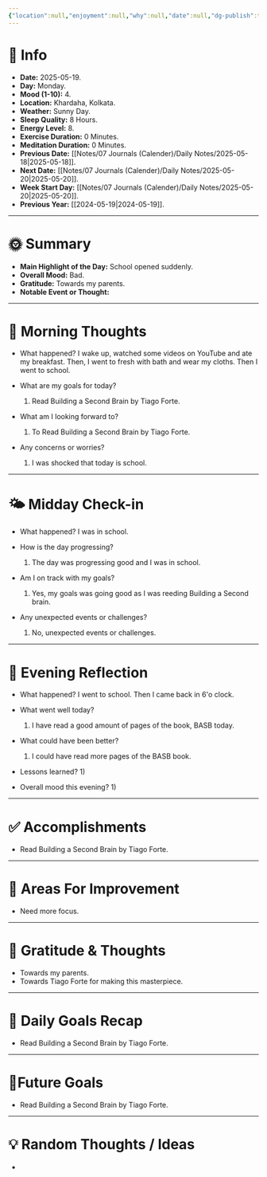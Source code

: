 ```yaml
---
{"location":null,"enjoyment":null,"why":null,"date":null,"dg-publish":true,"dg-home":null,"tags":["dailyreviews"],"aliases":null,"meditation":null,"exercise":null,"sleep_quality":null,"mood":null,"energy_level":null,"weather":null,"permalink":"/notes/07-journals-calender/daily-notes/2025-09-08/","dgPassFrontmatter":true,"updated":"2025-10-12T13:16:27.314+05:30"}
---
```



# 📅 Info

- **Date:** 2025-05-19.
- **Day:** Monday.
- **Mood (1-10):** 4.
- **Location:** Khardaha, Kolkata.
- **Weather:** Sunny Day.
- **Sleep Quality:** 8 Hours.
- **Energy Level:** 8.
- **Exercise Duration:** 0 Minutes.
- **Meditation Duration:** 0 Minutes.
- **Previous Date:** [[Notes/07 Journals (Calender)/Daily Notes/2025-05-18\|2025-05-18]].
- **Next Date:** [[Notes/07 Journals (Calender)/Daily Notes/2025-05-20\|2025-05-20]].
- **Week Start Day:** [[Notes/07 Journals (Calender)/Daily Notes/2025-05-20\|2025-05-20]].
- **Previous Year:** [[2024-05-19\|2024-05-19]].

---

# 🌞 Summary

- **Main Highlight of the Day:** School opened suddenly.
- **Overall Mood:** Bad.
- **Gratitude:** Towards my parents.
- **Notable Event or Thought:** 

---

# 🧠 Morning Thoughts

- What happened? 
	I wake up, watched some videos on YouTube and ate my breakfast. Then, I went to fresh with bath and wear my cloths. Then I went to school.

- What are my goals for today?
	1) Read Building a Second Brain by Tiago Forte.

- What am I looking forward to?
	1) To Read Building a Second Brain by Tiago Forte.

- Any concerns or worries?
	1) I was shocked that today is school.

---

# 🌤️ Midday Check-in

- What happened? 
	I was in school.

- How is the day progressing?
	1) The day was progressing good and I was in school.

- Am I on track with my goals?
	1) Yes, my goals was going good as I was reeding Building a Second brain.

- Any unexpected events or challenges?
	1) No, unexpected events or challenges.

---

# 🌙 Evening Reflection

- What happened? 
	I went to school. Then I came back in 6'o clock. 

- What went well today?
	1) I have read a good amount of pages of the book, BASB today.

- What could have been better?
	1) I could have read more pages of the BASB book.

- Lessons learned?
	1) 

- Overall mood this evening?
	1) 

---

# ✅ Accomplishments

 - Read Building a Second Brain by Tiago Forte.

---

# 🔄 Areas For Improvement

 - Need more focus.

---

# 🙏 Gratitude & Thoughts

 - Towards my parents.
 - Towards Tiago Forte for making this masterpiece.

---

# 🎯 Daily Goals Recap

 - Read Building a Second Brain by Tiago Forte.

---

# 🌌Future Goals

- Read Building a Second Brain by Tiago Forte.

---

# 💡 Random Thoughts / Ideas

- 